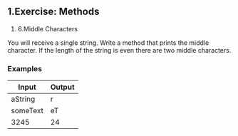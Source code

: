 ﻿## 1.Exercise: Methods

1. 6.Middle Characters

You will receive a single string. Write a method that prints the middle character. If the length of the string is even there are two middle characters.

### Examples

| **Input** | **Output** |
| --- | --- |
| aString | r |
| someText | eT |
| 3245 | 24 |

